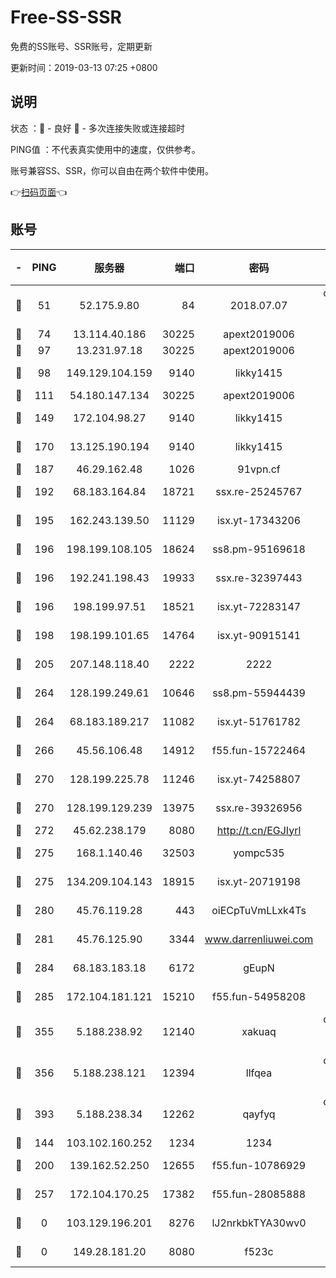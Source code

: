 # Free-SS-SSR

免费的SS账号、SSR账号，定期更新

更新时间：2019-03-13 07:25 +0800

## 说明

状态     ：🙂 - 良好 🙁 - 多次连接失败或连接超时

PING值   ：不代表真实使用中的速度，仅供参考。

账号兼容SS、SSR，你可以自由在两个软件中使用。

👉[扫码页面](https://liesauer.github.io/Free-SS-SSR/)👈

## 账号

|-|PING|服务器|端口|密码|加密方式|区域|
|:----:|:----:|:-----:|-----:|:----:|:----:|:----:|
|🙂|51|52.175.9.80|84|2018.07.07|chacha20-ietf-poly1305|HK|
|🙂|74|13.114.40.186|30225|apext2019006|chacha20|JP|
|🙂|97|13.231.97.18|30225|apext2019006|chacha20|JP|
|🙂|98|149.129.104.159|9140|likky1415|aes-256-cfb|HK|
|🙂|111|54.180.147.134|30225|apext2019006|chacha20|KR|
|🙂|149|172.104.98.27|9140|likky1415|aes-256-cfb|JP|
|🙂|170|13.125.190.194|9140|likky1415|aes-256-cfb|KR|
|🙂|187|46.29.162.48|1026|91vpn.cf|rc4-md5|RU|
|🙂|192|68.183.164.84|18721|ssx.re-25245767|aes-256-cfb|US|
|🙂|195|162.243.139.50|11129|isx.yt-17343206|aes-256-cfb|US|
|🙂|196|198.199.108.105|18624|ss8.pm-95169618|aes-256-cfb|US|
|🙂|196|192.241.198.43|19933|ssx.re-32397443|aes-256-cfb|US|
|🙂|196|198.199.97.51|18521|isx.yt-72283147|aes-256-cfb|US|
|🙂|198|198.199.101.65|14764|isx.yt-90915141|aes-256-cfb|US|
|🙂|205|207.148.118.40|2222|2222|aes-256-cfb|SG|
|🙂|264|128.199.249.61|10646|ss8.pm-55944439|aes-256-cfb|SG|
|🙂|264|68.183.189.217|11082|isx.yt-51761782|aes-256-cfb|SG|
|🙂|266|45.56.106.48|14912|f55.fun-15722464|aes-256-cfb|US|
|🙂|270|128.199.225.78|11246|isx.yt-74258807|aes-256-cfb|SG|
|🙂|270|128.199.129.239|13975|ssx.re-39326956|aes-256-cfb|SG|
|🙂|272|45.62.238.179|8080|http://t.cn/EGJIyrl|rc4-md5|CA|
|🙂|275|168.1.140.46|32503|yompc535|aes-256-cfb|AU|
|🙂|275|134.209.104.143|18915|isx.yt-20719198|aes-256-cfb|SG|
|🙂|280|45.76.119.28|443|oiECpTuVmLLxk4Ts|aes-256-cfb|AU|
|🙂|281|45.76.125.90|3344|www.darrenliuwei.com|aes-256-cfb|AU|
|🙂|284|68.183.183.18|6172|gEupN|aes-256-cfb|SG|
|🙂|285|172.104.181.121|15210|f55.fun-54958208|aes-256-cfb|SG|
|🙂|355|5.188.238.92|12140|xakuaq|chacha20-ietf-poly1305|BR|
|🙂|356|5.188.238.121|12394|llfqea|chacha20-ietf-poly1305|BR|
|🙂|393|5.188.238.34|12262|qayfyq|chacha20-ietf-poly1305|BR|
|🙂|144|103.102.160.252|1234|1234|rc4-md5|JP|
|🙂|200|139.162.52.250|12655|f55.fun-10786929|aes-256-cfb|SG|
|🙂|257|172.104.170.25|17382|f55.fun-28085888|aes-256-cfb|SG|
|🙁|0|103.129.196.201|8276|lJ2nrkbkTYA30wv0|aes-256-cfb|US|
|🙁|0|149.28.181.20|8080|f523c|aes-256-cfb|AU|
